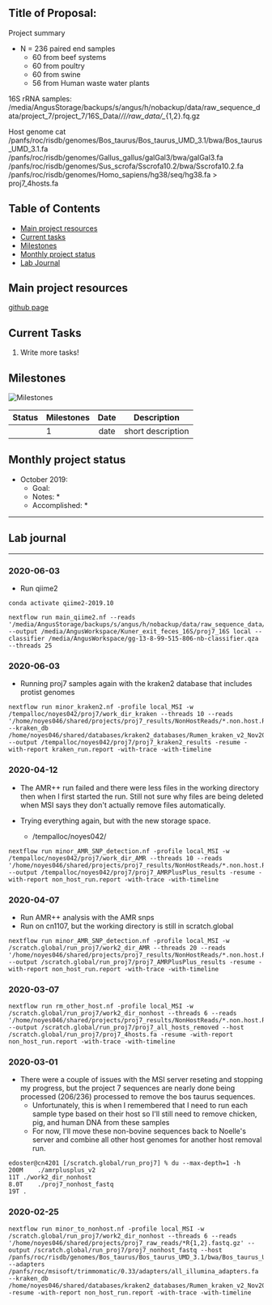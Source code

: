 Title of Proposal:
------------

Project summary

* N = 236 paired end samples
  * 60 from beef systems
  * 60 from poultry
  * 60 from swine
  * 56 from Human waste water plants


16S rRNA samples:
/media/AngusStorage/backups/s/angus/h/nobackup/data/raw_sequence_data/project_7/project_7/16S_Data/*/*/*/raw_data/_*{1,2}.fq.gz

Host genome
cat /panfs/roc/risdb/genomes/Bos_taurus/Bos_taurus_UMD_3.1/bwa/Bos_taurus_UMD_3.1.fa /panfs/roc/risdb/genomes/Gallus_gallus/galGal3/bwa/galGal3.fa /panfs/roc/risdb/genomes/Sus_scrofa/Sscrofa10.2/bwa/Sscrofa10.2.fa /panfs/roc/risdb/genomes/Homo_sapiens/hg38/seq/hg38.fa > proj7_4hosts.fa



Table of Contents
-----
* [Main project resources](#main-project-resources)
* [Current tasks](#current-tasks)
* [Milestones](#milestones)
* [Monthly project status](#monthly-project-status)
* [Lab Journal](#lab-journal)

## Main project resources

[github page](https://github.com/EnriqueDoster/project_lab_notebooks)



## Current Tasks

  1. Write more tasks!
  
## Milestones

![Milestones]( "timeline")

| Status | Milestones| Date  | Description  |
| -------| ------------- |:------------:| ------------|
| | 1      | date  | short description |

    
## Monthly project status

- October 2019:
  * Goal: 
  * Notes:
    * 
  * Accomplished: 
    * 


***
## Lab journal
---------------------------------------------------------------------------------------------------------------
### 2020-06-03
* Run qiime2 
```
conda activate qiime2-2019.10

nextflow run main_qiime2.nf --reads '/media/AngusStorage/backups/s/angus/h/nobackup/data/raw_sequence_data/project_7/project_7/16S_Data/*/*/*/raw_data/*_{1,2}.fq.gz' --output /media/AngusWorkspace/Kuner_exit_feces_16S/proj7_16S local --classifier /media/AngusWorkspace/gg-13-8-99-515-806-nb-classifier.qza --threads 25
```


### 2020-06-03
* Running proj7 samples again with the kraken2 database that includes protist genomes
```
nextflow run minor_kraken2.nf -profile local_MSI -w /tempalloc/noyes042/proj7/work_dir_kraken --threads 10 --reads '/home/noyes046/shared/projects/proj7_results/NonHostReads/*.non.host.R{1,2}.fastq.gz' --kraken_db /home/noyes046/shared/databases/kraken2_databases/Rumen_kraken_v2_Nov2019/ --output /tempalloc/noyes042/proj7/proj7_kraken2_results -resume -with-report kraken_run.report -with-trace -with-timeline
```



### 2020-04-12
* The AMR++ run failed and there were less files in the working directory then when I first started the run. Still not sure why files are being deleted when MSI says they don't actually remove files automatically.

* Trying everything again, but with the new storage space.
  * /tempalloc/noyes042/

```
nextflow run minor_AMR_SNP_detection.nf -profile local_MSI -w /tempalloc/noyes042/proj7/work_dir_AMR --threads 10 --reads '/home/noyes046/shared/projects/proj7_results/NonHostReads/*.non.host.R{1,2}.fastq.gz' --output /tempalloc/noyes042/proj7/proj7_AMRPlusPlus_results -resume -with-report non_host_run.report -with-trace -with-timeline
```


### 2020-04-07
* Run AMR++ analysis with the AMR snps
* Run on cn1107, but the working directory is still in scratch.global
```
nextflow run minor_AMR_SNP_detection.nf -profile local_MSI -w /scratch.global/run_proj7/work2_dir_AMR --threads 20 --reads '/home/noyes046/shared/projects/proj7_results/NonHostReads/*.non.host.R{1,2}.fastq.gz' --output /scratch.global/run_proj7/proj7_AMRPlusPlus_results -resume -with-report non_host_run.report -with-trace -with-timeline
```


### 2020-03-07


```
nextflow run rm_other_host.nf -profile local_MSI -w /scratch.global/run_proj7/work2_dir_nonhost --threads 6 --reads '/home/noyes046/shared/projects/proj7_results/NonHostReads/*.non.host.R{1,2}.fastq.gz' --output /scratch.global/run_proj7/proj7_all_hosts_removed --host /scratch.global/run_proj7/proj7_4hosts.fa -resume -with-report non_host_run.report -with-trace -with-timeline
```


### 2020-03-01
* There were a couple of issues with the MSI server reseting and stopping my progress, but the project 7 sequences are nearly done being processed (206/236) processed to remove the bos taurus sequences.
  * Unfortunately, this is when I remembered that I need to run each sample type based on their host so I'll still need to remove chicken, pig, and human DNA from these samples
  * For now, I'll move these non-bovine sequences back to Noelle's server and combine all other host genomes for another host removal run.
 ```
 edoster@cn4201 [/scratch.global/run_proj7] % du --max-depth=1 -h
200M	./amrplusplus_v2
11T	./work2_dir_nonhost
8.0T	./proj7_nonhost_fastq
19T	.
 ```
 
### 2020-02-25

```
nextflow run minor_to_nonhost.nf -profile local_MSI -w /scratch.global/run_proj7/work2_dir_nonhost --threads 6 --reads '/home/noyes046/shared/projects/proj7_raw_reads/*R{1,2}.fastq.gz' --output /scratch.global/run_proj7/proj7_nonhost_fastq --host /panfs/roc/risdb/genomes/Bos_taurus/Bos_taurus_UMD_3.1/bwa/Bos_taurus_UMD_3.1.fa --adapters /panfs/roc/msisoft/trimmomatic/0.33/adapters/all_illumina_adapters.fa --kraken_db /home/noyes046/shared/databases/kraken2_databases/Rumen_kraken_v2_Nov2019/ -resume -with-report non_host_run.report -with-trace -with-timeline

```

